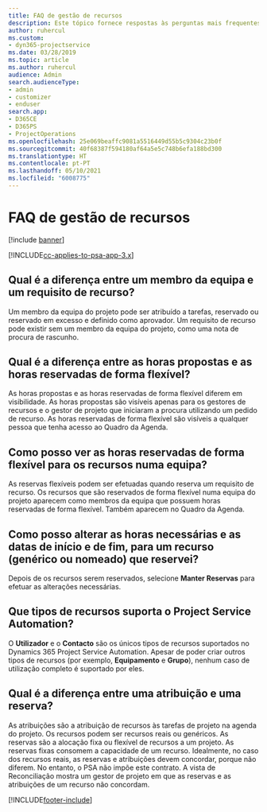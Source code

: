 ```yaml
---
title: FAQ de gestão de recursos
description: Este tópico fornece respostas às perguntas mais frequentes sobre a gestão de recursos.
author: ruhercul
ms.custom:
- dyn365-projectservice
ms.date: 03/28/2019
ms.topic: article
ms.author: ruhercul
audience: Admin
search.audienceType:
- admin
- customizer
- enduser
search.app:
- D365CE
- D365PS
- ProjectOperations
ms.openlocfilehash: 25e069beaffc9081a5516449d55b5c9304c23b0f
ms.sourcegitcommit: 40f68387f594180af64a5e5c748b6efa188bd300
ms.translationtype: HT
ms.contentlocale: pt-PT
ms.lasthandoff: 05/10/2021
ms.locfileid: "6008775"
---
```

# <a name="resource-management-faq"></a>FAQ de gestão de recursos

[!include [banner](../includes/psa-now-project-operations.md)]

[!INCLUDE[cc-applies-to-psa-app-3.x](../includes/cc-applies-to-psa-app-3x.md)]

## <a name="what-is-the-difference-between-a-team-member-and-a-resource-requirement"></a>Qual é a diferença entre um membro da equipa e um requisito de recurso?

Um membro da equipa do projeto pode ser atribuído a tarefas, reservado ou reservado em excesso e definido como aprovador. Um requisito de recurso pode existir sem um membro da equipa do projeto, como uma nota de procura de rascunho. 

## <a name="what-is-the-difference-between-proposed-and-soft-booked-hours"></a>Qual é a diferença entre as horas propostas e as horas reservadas de forma flexível?

As horas propostas e as horas reservadas de forma flexível diferem em visibilidade. As horas propostas são visíveis apenas para os gestores de recursos e o gestor de projeto que iniciaram a procura utilizando um pedido de recurso. As horas reservadas de forma flexível são visíveis a qualquer pessoa que tenha acesso ao Quadro da Agenda.

## <a name="how-can-i-see-the-soft-booked-hours-for-resources-on-a-team"></a>Como posso ver as horas reservadas de forma flexível para os recursos numa equipa?

As reservas flexíveis podem ser efetuadas quando reserva um requisito de recurso. Os recursos que são reservados de forma flexível numa equipa do projeto aparecem como membros da equipa que possuem horas reservadas de forma flexível. Também aparecem no Quadro da Agenda.

## <a name="how-do-i-change-the-required-hours-and-the-start-and-end-dates-for-a-resource-generic-or-named-that-i-booked"></a>Como posso alterar as horas necessárias e as datas de início e de fim, para um recurso (genérico ou nomeado) que reservei?

Depois de os recursos serem reservados, selecione **Manter Reservas** para efetuar as alterações necessárias.

## <a name="what-resources-types-does-project-service-automation-support"></a>Que tipos de recursos suporta o Project Service Automation?

O **Utilizador** e o **Contacto** são os únicos tipos de recursos suportados no Dynamics 365 Project Service Automation. Apesar de poder criar outros tipos de recursos (por exemplo, **Equipamento** e **Grupo**), nenhum caso de utilização completo é suportado por eles.

## <a name="what-is-the-difference-between-an-assignment-and-a-booking"></a>Qual é a diferença entre uma atribuição e uma reserva?

As atribuições são a atribuição de recursos às tarefas de projeto na agenda do projeto. Os recursos podem ser recursos reais ou genéricos. As reservas são a alocação fixa ou flexível de recursos a um projeto. As reservas fixas consomem a capacidade de um recurso. Idealmente, no caso dos recursos reais, as reservas e atribuições devem concordar, porque não diferem. No entanto, o PSA não impõe este contrato. A vista de Reconciliação mostra um gestor de projeto em que as reservas e as atribuições de um recurso não concordam.


[!INCLUDE[footer-include](../includes/footer-banner.md)]